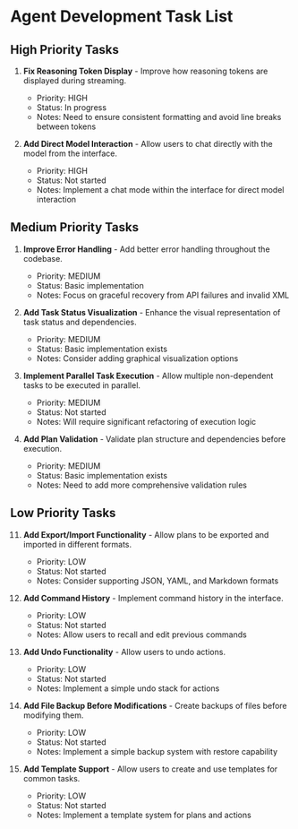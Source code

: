 # Agent Development Task List

## High Priority Tasks

1. **Fix Reasoning Token Display** - Improve how reasoning tokens are displayed during streaming.
   - Priority: HIGH
   - Status: In progress
   - Notes: Need to ensure consistent formatting and avoid line breaks between tokens

2. **Add Direct Model Interaction** - Allow users to chat directly with the model from the interface.
   - Priority: HIGH
   - Status: Not started
   - Notes: Implement a chat mode within the interface for direct model interaction

## Medium Priority Tasks

1. **Improve Error Handling** - Add better error handling throughout the codebase.
   - Priority: MEDIUM
   - Status: Basic implementation
   - Notes: Focus on graceful recovery from API failures and invalid XML

2. **Add Task Status Visualization** - Enhance the visual representation of task status and dependencies.
   - Priority: MEDIUM
   - Status: Basic implementation exists
   - Notes: Consider adding graphical visualization options

3. **Implement Parallel Task Execution** - Allow multiple non-dependent tasks to be executed in parallel.
   - Priority: MEDIUM
   - Status: Not started
   - Notes: Will require significant refactoring of execution logic

4. **Add Plan Validation** - Validate plan structure and dependencies before execution.
   - Priority: MEDIUM
   - Status: Basic implementation exists
   - Notes: Need to add more comprehensive validation rules

## Low Priority Tasks

11. **Add Export/Import Functionality** - Allow plans to be exported and imported in different formats.
    - Priority: LOW
    - Status: Not started
    - Notes: Consider supporting JSON, YAML, and Markdown formats

12. **Add Command History** - Implement command history in the interface.
    - Priority: LOW
    - Status: Not started
    - Notes: Allow users to recall and edit previous commands

13. **Add Undo Functionality** - Allow users to undo actions.
    - Priority: LOW
    - Status: Not started
    - Notes: Implement a simple undo stack for actions

14. **Add File Backup Before Modifications** - Create backups of files before modifying them.
    - Priority: LOW
    - Status: Not started
    - Notes: Implement a simple backup system with restore capability

15. **Add Template Support** - Allow users to create and use templates for common tasks.
    - Priority: LOW
    - Status: Not started
    - Notes: Implement a template system for plans and actions

